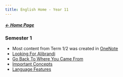 ```yaml
---
title: English Home - Year 11
---
```


##### [← Home Page](Home%20Page.md)

### Semester 1
- Most content from Term 1/2 was created in [OneNote](https://educationwaeduau-my.sharepoint.com/personal/ajay_bisnath_student_education_wa_edu_au/_layouts/OneNote.aspx?id=%2Fpersonal%2Fajay_bisnath_student_education_wa_edu_au%2FDocuments%2F2023%20Notes&wd=target%28Bajay%20Bapproved%20Notes%2FChemistry%20%F0%9F%A7%AA.one%7C44C03AFB-DBA4-40D6-9A57-FB2EBA28539B%2F%29)
- [Looking For Alibrandi](Looking%20For%20Alibrandi)
- [Go Back To Where You Came From](Go%20Back%20To%20Where%20You%20Came%20From)
- [Important Concepts](Important%20Concepts)
- [Language Features](Language%20Features)